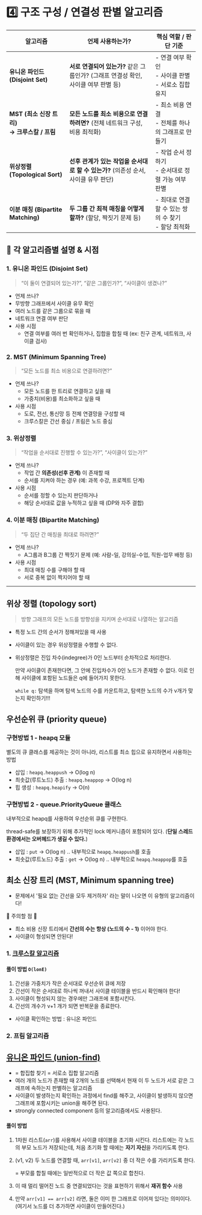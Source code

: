 # 4️⃣ 구조 구성 / 연결성 판별 알고리즘

| 알고리즘                          | 언제 사용하는가?                                           | 핵심 역할 / 판단 기준                         |
|-------------------------------|-----------------------------------------------------|---------------------------------------|
| **유니온 파인드 (Disjoint Set)**        | **서로 연결되어 있는가?** 같은 그룹인가? (그래프 연결성 확인, 사이클 여부 판별 등) | - 연결 여부 확인<br>- 사이클 판별<br>- 서로소 집합 유지 |
| **MST (최소 신장 트리)<br>→ 크루스칼 / 프림** | **모든 노드를 최소 비용으로 연결하려면?** (전체 네트워크 구성, 비용 최적화)      | - 최소 비용 연결<br>- 전체를 하나의 그래프로 만들기      |
| **위상정렬 (Topological Sort)**       | **선후 관계가 있는 작업을 순서대로 할 수 있는가?** (의존성 순서, 사이클 유무 판단) | - 작업 순서 정하기<br>- 순서대로 정렬 가능 여부 판별     |
| **이분 매칭 (Bipartite Matching)**    | **두 그룹 간 최적 매칭을 어떻게 할까?** (할당, 짝짓기 문제 등)            | - 최대로 연결할 수 있는 쌍의 수 찾기<br>- 할당 최적화    |

## 📘 각 알고리즘별 설명 & 시점

### 1. 유니온 파인드 (Disjoint Set)
> “이 둘이 연결되어 있는가?”, “같은 그룹인가?”, “사이클이 생겼나?”
> 
-  언제 쓰나?
  - 무방향 그래프에서 사이클 유무 확인
  - 여러 노드를 같은 그룹으로 묶을 때
  - 네트워크 연결 여부 판단
- 사용 시점
  - 연결 여부를 여러 번 확인하거나, 집합을 합칠 때 (ex: 친구 관계, 네트워크, 사이클 검사)


### 2. MST (Minimum Spanning Tree)
> “모든 노드를 최소 비용으로 연결하려면?”
> 
- 언제 쓰나? 
  - 모든 노드를 한 트리로 연결하고 싶을 때 
  - 가중치(비용)를 최소화하고 싶을 때 
- 사용 시점
  - 도로, 전선, 통신망 등 전체 연결망을 구성할 때
  - 크루스칼은 간선 중심 / 프림은 노드 중심


### 3. 위상정렬
> “작업을 순서대로 진행할 수 있는가?”, “사이클이 있는가?”
> 
- 언제 쓰나?
  - 작업 간 **의존성(선후 관계)** 이 존재할 때
  - 순서를 지켜야 하는 경우 (예: 과목 수강, 프로젝트 단계)
- 사용 시점
  - 순서를 정할 수 있는지 판단하거나
  - 해당 순서대로 값을 누적하고 싶을 때 (DP와 자주 결합)

### 4. 이분 매칭 (Bipartite Matching)
> “두 집단 간 매칭을 최대로 하려면?”
>
- 언제 쓰나?
  - A그룹과 B그룹 간 짝짓기 문제 (예: 사람-일, 강의실-수업, 직원-업무 배정 등)
- 사용 시점
  - 최대 매칭 수를 구해야 할 때
  - 서로 중복 없이 짝지어야 할 때

---

## 위상 정렬 (topology sort)
> 방향 그래프의 모든 노드를 방향성을 지키며 순서대로 나열하는 알고리즘
- 특정 노드 간의 순서가 정해져있을 때 사용
- 사이클이 있는 경우 위상정렬을 수행할 수 없다.
- 위상정렬은 진입 차수(indegree)가 0인 노드부터 순차적으로 처리한다.

    만약 사이클이 존재한다면, 그 안에 진입차수가 0인 노드가 존재할 수 없다. 이로 인해 사이클에 포함된 노드들은 q에 들어가지 못한다.

    `while q:` 탐색을 하며 탐색 노드의 수를 카운트하고, 탐색한 노드의 수가 v개가 맞는지 확인하기!!!

## 우선순위 큐 (priority queue)

### 구현방법 1 - heapq 모듈

별도의 큐 클래스를 제공하는 것이 아니라, 리스트를 최소 힙으로 유지하면서 사용하는 방법

- 삽입 : `heapq.heappush` → O(log n)
- 최솟값(루트노드) 추출 : `heapq.heappop` → O(log n)
- 힙 생성 : `heapq.heapify` → O(n)

### 구현방법 2 - queue.PriorityQueue 클래스

내부적으로 heapq를 사용하여 우선순위 큐를 구현한다.

thread-safe를 보장하기 위해 추가적인 lock 메커니즘이 포함되어 있다. (**단일 스레드 환경에서는 오버헤드가 생길 수 있다.**)

- 삽입 : `put` → O(log n) .. 내부적으로 `heapq.heappush`를 호출
- 최솟값(루트노드) 추출 : `get` → O(log n) .. 내부적으로 `heapq.heappop`를 호출

## 최소 신장 트리 (MST, Minimum spanning tree)

- 문제에서 '필요 없는 간선을 모두 제거하자' 라는 말이 나오면 이 유형의 알고리즘이다!

🚨 주의할 점 🚨

- 최소 비용 신장 트리에서 **간선의 수는 항상 (노드의 수 - 1)** 이어야 한다.
- 사이클이 형성되면 안된다!

### 1. [크루스칼 알고리즘](https://www.youtube.com/watch?v=LQ3JHknGy8c)

#### 풀이 방법 `O(lonE)`

1. 간선을 가중치가 작은 순서대로 우선순위 큐에 저장
2. 간선이 작은 순서대로 하나씩 꺼내서 사이클 테이블을 반드시 확인해야 한다!
3. 사이클이 형성되지 않는 경우에만 그래프에 포함시킨다.
4. 간선의 개수가 v+1 개가 되면 반복문을 종료한다.

- 사이클 확인하는 방법 : 유니온 파인드

### 2. 프림 알고리즘

## [유니온 파인드 (union-find)](https://www.youtube.com/watch?v=AMByrd53PHM&t=396s)

- = 합집합 찾기 = 서로소 집합 알고리즘
- 여러 개의 노드가 존재할 때 2개의 노드를 선택해서 현재 이 두 노드가 서로 같은 그래프에 속하는지 판별하는 알고리즘
- 사이클이 발생하는지 확인하는 과정에서 find를 해주고, 사이클이 발생하지 않으면 그래프에 포함시키는 union을 해주면 된다.
- strongly connected component 등의 알고리즘에서도 사용된다.

#### 풀이 방법

1. 1차원 리스트(`arr`)를 사용해서 사이클 테이블을 초기화 시킨다. 리스트에는 각 노드의 부모 노드가 저장되는데, 처음 초기화 할 때에는 **자기 자신**을 가리키도록 한다.
2. (v1, v2) 두 노드를 연결할 때, `arr[v1]`, `arr[v2]` 중 더 작은 수를 가리키도록 한다.

   = 부모를 합칠 때에는 일반적으로 더 작은 값 쪽으로 합친다.
3. 이 때 멀리 떨어진 노드 중 연결되었다는 것을 표현하기 위해서 **재귀 함수** 사용
4. 만약 `arr[v1] == arr[v2]` 라면, 둘은 이미 한 그래프로 이어져 있다는 의미이다. (여기서 노드를 더 추가하면 사이클이 만들어진다.)